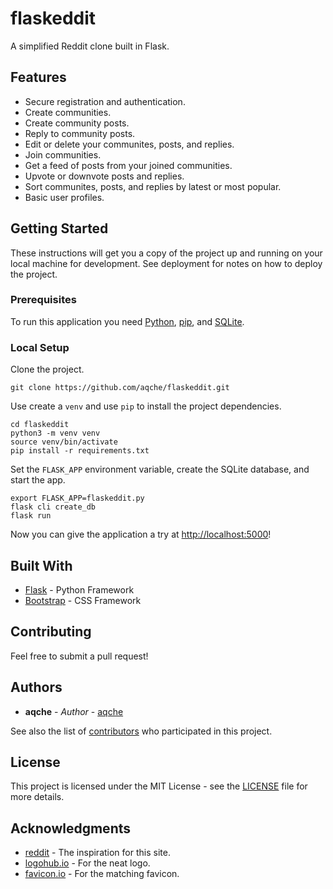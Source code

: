 # flaskeddit

A simplified Reddit clone built in Flask.

## Features

* Secure registration and authentication.
* Create communities.
* Create community posts.
* Reply to community posts.
* Edit or delete your communites, posts, and replies.
* Join communities.
* Get a feed of posts from your joined communities.
* Upvote or downvote posts and replies.
* Sort communites, posts, and replies by latest or most popular.
* Basic user profiles.
 
## Getting Started

These instructions will get you a copy of the project up and running on your local machine for development. See deployment for notes on how to deploy the project.

### Prerequisites

To run this application you need [Python](https://www.python.org/), [pip](https://pip.pypa.io/en/stable/), and [SQLite](https://www.sqlite.org/).

### Local Setup

Clone the project.

```
git clone https://github.com/aqche/flaskeddit.git
```

Use create a `venv` and use `pip` to install the project dependencies.

```
cd flaskeddit
python3 -m venv venv
source venv/bin/activate
pip install -r requirements.txt
```

Set the `FLASK_APP` environment variable, create the SQLite database, and start the app.

```
export FLASK_APP=flaskeddit.py
flask cli create_db
flask run
```

Now you can give the application a try at [http://localhost:5000](http://localhost:5000)!

## Built With

* [Flask](http://flask.pocoo.org/) - Python Framework
* [Bootstrap](https://getbootstrap.com/) - CSS Framework

## Contributing

Feel free to submit a pull request!

## Authors

* **aqche** - *Author* - [aqche](https://github.com/aqche)

See also the list of [contributors](https://github.com/aqche/flaskeddit/contributors) who participated in this project.

## License

This project is licensed under the MIT License - see the [LICENSE](./LICENSE) file for more details.

## Acknowledgments

* [reddit](https://www.reddit.com/) - The inspiration for this site.
* [logohub.io](https://logohub.io/) - For the neat logo.
* [favicon.io](https://favicon.io/) - For the matching favicon.